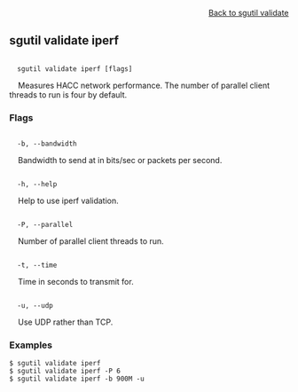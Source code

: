 <div id="readme" class="Box-body readme blob js-code-block-container">
<article class="markdown-body entry-content p-3 p-md-6" itemprop="text">
<p align="right">
<a href="https://github.com/fpgasystems/hacc/blob/main/CLI/docs/sgutil-validate.md#sg-validate">Back to sgutil validate</a>
</p>

## sgutil validate iperf

<code>
  sgutil validate iperf [flags]
</code>
<p>
  &nbsp; &nbsp; Measures HACC network performance. The number of parallel client threads to run is four by default.
</p>

### Flags
<code>
  -b, --bandwidth <string>
</code>
<p>
  &nbsp; &nbsp; Bandwidth to send at in bits/sec or packets per second.
</p>
<code>
  -h, --help <string>
</code>
<p>
  &nbsp; &nbsp; Help to use iperf validation.
</p>
<code>
  -P, --parallel <string>
</code>
<p>
  &nbsp; &nbsp; Number of parallel client threads to run.
</p>
<code>
  -t, --time <string>
</code>
<p>
  &nbsp; &nbsp; Time in seconds to transmit for.
</p>
<code>
  -u, --udp <string>
</code>
<p>
  &nbsp; &nbsp; Use UDP rather than TCP.
</p>

### Examples
```
$ sgutil validate iperf
$ sgutil validate iperf -P 6
$ sgutil validate iperf -b 900M -u
```
